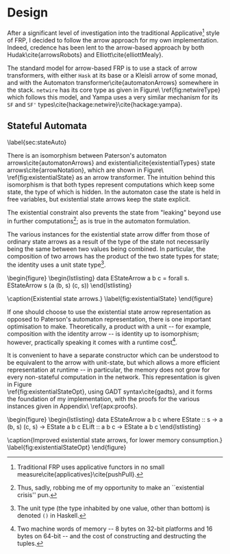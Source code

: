 Design
======

After a significant level of investigation into the traditional
Applicative[^1] style of FRP, I decided to follow the arrow approach
for my own implementation.  Indeed, credence has been lent to the
arrow-based approach by both Hudak\cite{arrowsRobots} and
Elliott\cite{elliottMealy}.

The standard model for arrow-based FRP is to use a stack of arrow
transformers, with either `Hask` at its base or a Kleisli arrow of
some monad, and with the Automaton transformer\cite{automatonArrows}
somewhere in the stack. `netwire` has its core type as given
in Figure\ \ref{fig:netwireType} which follows this model,
and Yampa uses a very similar mechanism for its `SF` and `SF'`
types\cite{hackage:netwire}\cite{hackage:yampa}.

[^1]: Traditional FRP uses applicative functors in no small
measure\cite{applicatives}\cite{pushPull}.

Stateful Automata
-----------------

\label{sec:stateAuto}

There is an isomorphism between Paterson's automaton
arrows\cite{automatonArrows} and existential\cite{existentialTypes}
state arrows\cite{arrowNotation}, which are shown in
Figure\ \ref{fig:existentialState} as an arrow transformer. The intuition
behind this isomorphism is that both types represent computations
which keep some state, the type of which is hidden. In the automaton
case the state is held in free variables, but existential state arrows
keep the state explicit.

The existential constraint also prevents the state from "leaking"
beyond use in further computations[^pun]; as is true in the automaton
formulation.

[^pun]: Thus, sadly, robbing me of my opportunity to make an
``existential crisis'' pun.

The various instances for the existential state arrow differ from
those of ordinary state arrows as a result of the type of the state
not necessarily being the same between two values being combined.
In particular, the composition of two arrows has the product of the
two state types for state; the identity uses a unit state type[^unit].

[^unit]: The unit type (the type inhabited by one value, other than bottom) is
denoted `()` in Haskell.

\begin{figure}
\begin{lstlisting}
data EStateArrow a b c = forall s. EStateArrow s (a (b, s) (c, s))
\end{lstlisting}

\caption{Existential state arrows.}
\label{fig:existentialState}
\end{figure}

If one should choose to use the existential state arrow representation as
opposed to Paterson's automaton representation, there is one important
optimisation to make. Theoretically, a product with a unit -- for example,
composition with the identity arrow -- is identity up to isomorphism; however,
practically speaking it comes with a runtime cost[^cost].

It is convenient to have a separate constructor which can be
understood to be equivalent to the arrow with unit-state, but which
allows a more efficient representation at runtime -- in particular,
the memory does not grow for every non-stateful computation in the
network. This representation is given in Figure\
\ref{fig:existentialStateOpt}, using GADT syntax\cite{gadts}, and
it forms the foundation of my implementation, with the proofs
for the various instances given in Appendix\ \ref{apx:proofs}.

\begin{figure}
\begin{lstlisting}
data EStateArrow a b c where
  EState :: s -> a (b, s) (c, s) -> EState a b c
  ELift  :: a b c                -> EState a b c
\end{lstlisting}

\caption{Improved existential state arrows, for lower memory consumption.}
\label{fig:existentialStateOpt}
\end{figure}

[^cost]: Two machine words of memory -- 8 bytes on 32-bit platforms and 16 bytes on 64-bit -- and the cost of constructing and destructing the tuples.

